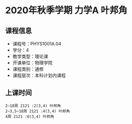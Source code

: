 # 2020年秋季学期 力学A 叶邦角






## 课程信息

- 课程号：PHYS1001A.04
- 学分：4
- 教学类型：理论课
- 开课单位：物理学院
- 课程类别：通修
- 课程层次：本科计划内课程

## 上课时间

```
2~18周 2121 :2(3,4) 叶邦角
2~3,5~18周 2121 :4(3,4) 叶邦角
4周 2121 :6(3,4) 叶邦角
```

